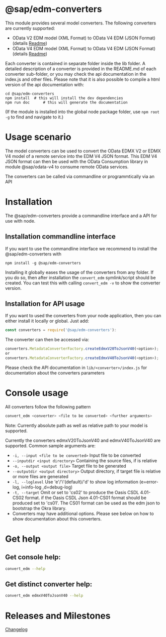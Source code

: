 @sap/edm-converters
===================

This module provides several model converters. The following converters are currently supported:

* OData V2 EDM model (XML Format) to OData V4 EDM (JSON Format)
(details [Readme](./lib/edmxV20ToJsonV40/README.md))
* OData V4 EDM model (XML Format) to OData V4 EDM (JSON Format)
(details [Readme](./lib/edmxV40ToJsonV40/README.md))

Each converter is contained in separate folder inside the lib folder. A detailed description of a converter is provided
in the README.md of each converter sub-folder, or you may check the api documentation in the index.js and other files.
Please note that it is also possible to compile a html version of the api documentation with:

```
cd @sap/edm-converters
npm install  # this will install the dev dependencies
npm run doc      # this will generate the documentation
```

(If the module is installed into the global node package folder, use `npm root -g` to find and navigate to it.)

# Usage scenario

The model converters can be used to convert the OData EDMX V2 or EDMX V4 model of a remote service
into the EDM V4 JSON format. This EDM V4 JSON format can then be used with the OData Consumption library
in module @sap/odata-v4 to consume remote OData services.

The converters can be called via commandline or programmtically via an API

# Installation

The @sap/edm-converters provide a commandline interface and a API for use with node.

## Installation commandline interface

If you want to use the commandline interface we recommend to install the @sap/edm-converters with

```npm install -g @sap/edm-converters```

Installing it globally eases the usage of the converters from any folder.
If you do so, then after installation the ```convert_edm``` symlink/script should be created.
You can test this with calling ```convert_edm -v``` to show the converter version.

## Installation for API usage

If you want to used the converters from your node application, then you can either install it locally or global. Just add:
```js
const converters = require('@sap/edm-converters'):
```

The converter can then be accessed via:
```js
converters.MetadataConverterFactory.createEdmxV20ToJsonV40(<option>);
or
converters.MetadataConverterFactory.createEdmxV40ToJsonV40(<option>);
```

Please check the API documentation in
```lib/<converter>/index.js``` for documentation about the converters parameters


# Console usage

All converters follow the following pattern

```sh
convert_edm <converter> <file to be converted> <further arguments>
```
Note: Currently absolute path as well as relative path to your model is supported.

Currently the converters edmxV20ToJsonV40 and edmxV40ToJsonV40 are supported.
Common sample arguments are:

* ```-i, --input <file to be converted>```
  Input file to be converted
* ```--inputdir <input directory>```
  Containing the source files, if <file> is relative
* ```-o, --output <output file>```
  Target file to be generated
* ```--outputdir <output directory>```
  Output directory, if target file is relative or more files are generated
* ```-l, --loglevel```
  Use 'e'/'i'(default)/'d' to show log information (e=error-log, i=info-log ,d=debug-log)
* ```-t, --target```
  Omit or set to 'cs02' to produce the Oasis CSDL 4.01-CS02 format. if the Oasis CSDL Json 4.01-CS01 format should be produced set to 'cs01'.
  The CS01 format can be used as the edm json to bootstrap the Okra library.
* Converters may have additional options. Please see below on how to show documentation about this converters.

# Get help

## Get console help:

```sh
convert_edm --help
```

## Get distinct converter help:

```sh
convert_edm edmxV40ToJsonV40 --help
```

# Releases and Milestones

[Changelog](./CHANGELOG.md)
